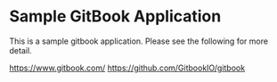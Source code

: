 # Sample GitBook Application

This is a sample gitbook application. Please see the following for more detail. 

https://www.gitbook.com/
https://github.com/GitbookIO/gitbook